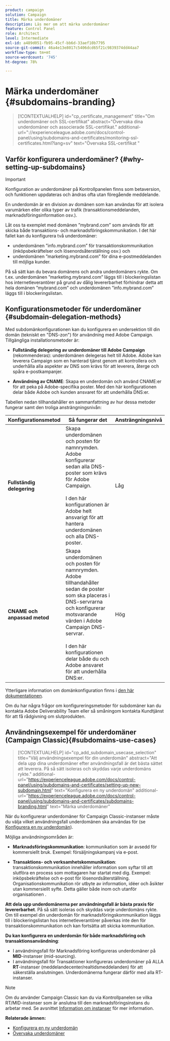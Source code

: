 ```yaml
---
product: campaign
solution: Campaign
title: Märka underdomäner
description: Läs mer om att märka underdomäner
feature: Control Panel
role: Architect
level: Intermediate
exl-id: a489d051-fb95-45cf-bb6d-33aef10b7795
source-git-commit: 46a4e13e8017c5406dcd65f21c9839374dd44aa7
workflow-type: tm+mt
source-wordcount: '745'
ht-degree: 78%

---
```


# Märka underdomäner {#subdomains-branding}

>[!CONTEXTUALHELP]
>id="cp_certificate_management"
>title="Om underdomäner och SSL-certifikat"
>abstract="Övervaka dina underdomäner och associerade SSL-certifikat."
>additional-url="://experienceleague.adobe.com/docs/control-panel/using/subdomains-and-certificates/monitoring-ssl-certificates.html?lang=sv" text="Övervaka SSL-certifikat "

## Varför konfigurera underdomäner? {#why-setting-up-subdomains}

>[!IMPORTANT]
>
>Konfiguration av underdomäner på Kontrollpanelen finns som betaversion, och funktionen uppdateras och ändras ofta utan föregående meddelande.

En underdomän är en division av domänen som kan användas för att isolera varumärken eller olika typer av trafik (transaktionsmeddelanden, marknadsföringsinformation osv.).

Låt oss ta exemplet med domänen ”mybrand.com” som används för att skicka både transaktions- och marknadsföringskommunikation. I det här fallet kan du konfigurera två underdomäner:

* underdomänen ”info.mybrand.com” för transaktionskommunikation (inköpsbekräftelser och lösenordsåterställning osv.) och
* underdomänen ”marketing.mybrand.com” för dina e-postmeddelanden till möjliga kunder.

På så sätt kan du bevara domänens och andra underdomäners rykte. Om t.ex. underdomänen ”marketing.mybrand.com” läggs till i blockeringslistan hos internetleverantörer på grund av dålig levererbarhet förhindrar detta att hela domänen ”mybrand.com” och underdomänen ”info.mybrand.com” läggs till i blockeringslistan.

## Konfigurationsmetoder för underdomäner {#subdomain-delegation-methods}

Med subdomänkonfigurationen kan du konfigurera en undersektion till din domän (tekniskt en &quot;DNS-zon&quot;) för användning med Adobe Campaign. Tillgängliga installationsmetoder är:

* **Fullständig delegering av underdomäner till Adobe Campaign** (rekommenderas): underdomänen delegeras helt till Adobe. Adobe kan leverera Campaign som en hanterad tjänst genom att kontrollera och underhålla alla aspekter av DNS som krävs för att leverera, återge och spåra e-postkampanjer.

* **Användning av CNAME**: Skapa en underdomän och använd CNAME:er för att peka på Adobe-specifika poster. Med den här konfigurationen delar både Adobe och kunden ansvaret för att underhålla DNS:er.

Tabellen nedan tillhandahåller en sammanfattning av hur dessa metoder fungerar samt den troliga ansträngningsnivån:

| Konfigurationsmetod | Så fungerar det | Ansträngningsnivå |
|---|---|---|
| **Fullständig delegering** | Skapa underdomänen och posten för namnrymden. Adobe konfigurerar sedan alla DNS-poster som krävs för Adobe Campaign.<br/><br/>I den här konfigurationen är Adobe helt ansvarigt för att hantera underdomänen och alla DNS-poster. | Låg |
| **CNAME och anpassad metod** | Skapa underdomänen och posten för namnrymden. Adobe tillhandahåller sedan de poster som ska placeras i DNS-servrarna och konfigurerar motsvarande värden i Adobe Campaign DNS-servrar.<br/><br/>I den här konfigurationen delar både du och Adobe ansvaret för att underhålla DNS:er. | Hög |

Ytterligare information om domänkonfiguration finns i [den här dokumentationen](https://experienceleague.adobe.com/docs/deliverability-learn/deliverability-best-practice-guide/additional-resources/product-specific-resources/campaign/ac-domain-name-setup.html).

Om du har några frågor om konfigureringsmetoder för subdomäner kan du kontakta Adobe Deliverability Team eller så småningom kontakta Kundtjänst för att få rådgivning om slutprodukten.

## Användningsexempel för underdomäner (Campaign Classic){#subdomains-use-cases}

>[!CONTEXTUALHELP]
>id="cp_add_subdomain_usecase_selection"
>title="Välj användningsexempel för din underdomän"
>abstract="Att dela upp dina underdomäner efter användningsfall är det bästa sättet att leverera. På så sätt isoleras och skyddas varje underdomäns rykte."
>additional-url="https://experienceleague.adobe.com/docs/control-panel/using/subdomains-and-certificates/setting-up-new-subdomain.html" text="Konfigurera en ny underdomän"
>additional-url="https://experienceleague.adobe.com/docs/control-panel/using/subdomains-and-certificates/subdomains-branding.html" text="Märka underdomäner"

När du konfigurerar underdomäner för Campaign Classic-instanser måste du välja vilket användningsfall underdomänen ska användas för (se [Konfigurera en ny underdomän](../../subdomains-certificates/using/setting-up-new-subdomain.md)).

Möjliga användningsområden är:

* **Marknadsföringskommunikation**: kommunikation som är avsedd för kommersiellt bruk. Exempel: försäljningskampanj via e-post.

* **Transaktions- och verksamhetskommunikation**: transaktionskommunikation innehåller information som syftar till att slutföra en process som mottagaren har startat med dig. Exempel: inköpsbekräftelse och e-post för lösenordsåterställning. Organisationskommunikation rör utbyte av information, idéer och åsikter utan kommersiellt syfte. Detta gäller både inom och utanför organisationen .

**Att dela upp underdomänerna per användningsfall är bästa praxis för levererbarhet**. På så sätt isoleras och skyddas varje underdomäns rykte. Om till exempel din underdomän för marknadsföringskommunikation läggs till i blockeringslistan hos internetleverantörer påverkas inte den för transaktionskommunikation och kan fortsätta att skicka kommunikation.

**Du kan konfigurera en underdomän för både marknadsföring och transaktionsanvändning**:

* I användningsfall för Marknadsföring konfigureras underdomäner på **MID**-instanser (mid-sourcing).
* I användningsfall för Transaktioner konfigureras underdomäner på ALLA **RT**-instanser (meddelandecenter/realtidsmeddelanden) för att säkerställa anslutningen. Underdomänerna fungerar därför med alla RT-instanser.

>[!NOTE]
>
>Om du använder Campaign Classic kan du via Kontrollpanelen se vilka RT/MID-instanser som är anslutna till den marknadsföringsinstans du arbetar med. Se avsnittet [Information om instanser](../../instances-settings/using/instance-details.md) för mer information.

**Relaterade ämnen:**

* [Konfigurera en ny underdomän](../../subdomains-certificates/using/setting-up-new-subdomain.md)
* [Övervaka underdomäner](../../subdomains-certificates/using/monitoring-subdomains.md)
